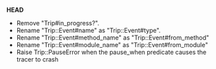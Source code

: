 __HEAD__

  * Remove "Trip#in_progress?".
  * Rename "Trip::Event#name" as "Trip::Event#type".
  * Rename "Trip::Event#method_name" as "Trip::Event#from_method"
  * Rename "Trip::Event#module_name" as "Trip::Event#from_module"
  * Raise Trip::PauseError when the pause_when predicate causes the tracer to crash
